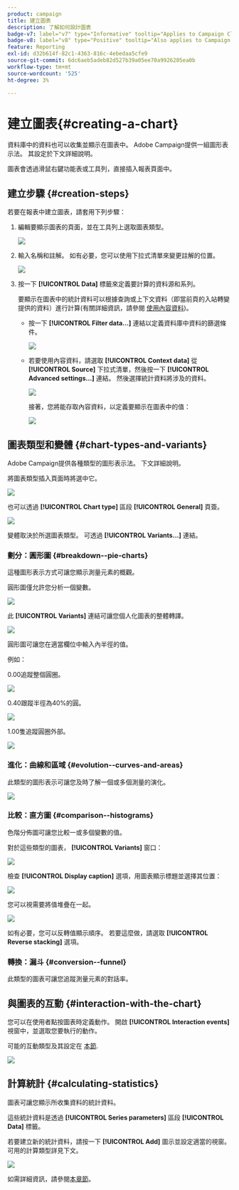 ```yaml
---
product: campaign
title: 建立圖表
description: 了解如何設計圖表
badge-v7: label="v7" type="Informative" tooltip="Applies to Campaign Classic v7"
badge-v8: label="v8" type="Positive" tooltip="Also applies to Campaign v8"
feature: Reporting
exl-id: d32b614f-82c1-4363-816c-4ebedaa5cfe9
source-git-commit: 6dc6aeb5adeb82d527b39a05ee70a9926205ea0b
workflow-type: tm+mt
source-wordcount: '525'
ht-degree: 3%

---
```


# 建立圖表{#creating-a-chart}



資料庫中的資料也可以收集並顯示在圖表中。 Adobe Campaign提供一組圖形表示法。 其設定於下文詳細說明。

圖表會透過滑鼠右鍵功能表或工具列，直接插入報表頁面中。

## 建立步驟 {#creation-steps}

若要在報表中建立圖表，請套用下列步驟：

1. 編輯要顯示圖表的頁面，並在工具列上選取圖表類型。

   ![](assets/s_advuser_report_page_activity_04.png)

1. 輸入名稱和註解。 如有必要，您可以使用下拉式清單來變更註解的位置。

   ![](assets/s_ncs_advuser_report_wizard_018.png)

1. 按一下 **[!UICONTROL Data]** 標籤來定義要計算的資料源和系列。

   要顯示在圖表中的統計資料可以根據查詢或上下文資料（即當前頁的入站轉變提供的資料）進行計算(有關詳細資訊，請參閱 [使用內容資料](../../reporting/using/using-the-context.md#using-context-data))。

   * 按一下 **[!UICONTROL Filter data...]** 連結以定義資料庫中資料的篩選條件。

      ![](assets/reporting_graph_add_filter.png)

   * 若要使用內容資料，請選取 **[!UICONTROL Context data]** 從 **[!UICONTROL Source]** 下拉式清單，然後按一下 **[!UICONTROL Advanced settings...]** 連結。 然後選擇統計資料將涉及的資料。

      ![](assets/reporting_graph_from_context.png)

      接著，您將能存取內容資料，以定義要顯示在圖表中的值：

      ![](assets/reporting_graph_select-from_context.png)

## 圖表類型和變體 {#chart-types-and-variants}

Adobe Campaign提供各種類型的圖形表示法。 下文詳細說明。

將圖表類型插入頁面時將選中它。

![](assets/s_advuser_report_page_activity_04.png)

也可以透過 **[!UICONTROL Chart type]** 區段 **[!UICONTROL General]** 頁簽。

![](assets/reporting_change_graph_type.png)

變體取決於所選圖表類型。 可透過 **[!UICONTROL Variants...]** 連結。

### 劃分：圓形圖 {#breakdown--pie-charts}

這種圖形表示方式可讓您顯示測量元素的概觀。

圓形圖僅允許您分析一個變數。

![](assets/reporting_graph_type_sector_1.png)

此 **[!UICONTROL Variants]** 連結可讓您個人化圖表的整體轉譯。

![](assets/reporting_graph_type_sector_2.png)

圓形圖可讓您在適當欄位中輸入內半徑的值。

例如：

0.00追蹤整個圓圈。

![](assets/s_ncs_advuser_report_sector_exple1.png)

0.40跟蹤半徑為40%的圓。

![](assets/s_ncs_advuser_report_sector_exple2.png)

1.00隻追蹤圓圈外部。

![](assets/s_ncs_advuser_report_sector_exple3.png)

### 進化：曲線和區域 {#evolution--curves-and-areas}

此類型的圖形表示可讓您及時了解一個或多個測量的演化。

![](assets/reporting_graph_type_curve.png)

### 比較：直方圖 {#comparison--histograms}

色階分佈圖可讓您比較一或多個變數的值。

對於這些類型的圖表， **[!UICONTROL Variants]** 窗口：

![](assets/reporting_select_graph_var.png)

檢查 **[!UICONTROL Display caption]** 選項，用圖表顯示標題並選擇其位置：

![](assets/reporting_select_graph_legend.png)

您可以視需要將值堆疊在一起。

![](assets/reporting_graph_type_histo.png)

如有必要，您可以反轉值顯示順序。 若要這麼做，請選取 **[!UICONTROL Reverse stacking]** 選項。

### 轉換：漏斗 {#conversion--funnel}

此類型的圖表可讓您追蹤測量元素的對話率。

## 與圖表的互動 {#interaction-with-the-chart}

您可以在使用者點按圖表時定義動作。 開啟 **[!UICONTROL Interaction events]** 視窗中，並選取您要執行的動作。

可能的互動類型及其設定在 [本節](../../web/using/static-elements-in-a-web-form.md#inserting-html-content).

![](assets/s_ncs_advuser_report_wizard_017.png)

## 計算統計 {#calculating-statistics}

圖表可讓您顯示所收集資料的統計資料。

這些統計資料是透過 **[!UICONTROL Series parameters]** 區段 **[!UICONTROL Data]** 標籤。

若要建立新的統計資料，請按一下 **[!UICONTROL Add]** 圖示並設定適當的視窗。 可用的計算類型詳見下文。

![](assets/reporting_add_statistics.png)

如需詳細資訊，請參閱[本章節](../../reporting/using/using-the-descriptive-analysis-wizard.md#statistics-calculation)。
